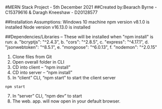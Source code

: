 #MERN Stack Project - 5th December 2021
##Created by:Bearach Byrne - C15379616 & Daragh Kneeshaw - D20128577


##Installation Assumptions:
Windows 10 machine
npm version v8.1.0 is installed
Node version v16.13.0 is installed

##Dependencies/Libraries – These will be installed when "npm install" is run:
a. "bcryptjs": "^2.4.3",
b. "cors": "^2.8.5",
c. "express": "^4.17.1",
d. "jsonwebtoken": "^8.5.1",
e. "mongoose": "^6.0.13",
f. "nodemon": "^2.0.15"
      
1. Clone files from Git
2. Open overall folder in CLI
3. CD into client – “npm install”
4. CD into server – “npm install”
5. In “client” CLI, “npm start” to start the client server
```
npm start
```
7. In “server” CLI, “npm dev” to start 
8. The web. app. will now open in your default browser. 
